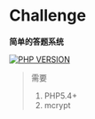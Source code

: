 # Challenge
**简单的答题系统**

[![PHP VERSION](https://img.shields.io/badge/PHP-5.4+-orange.svg?maxAge=2592000)]()

>需要
> 1. PHP5.4+
> 2. mcrypt
